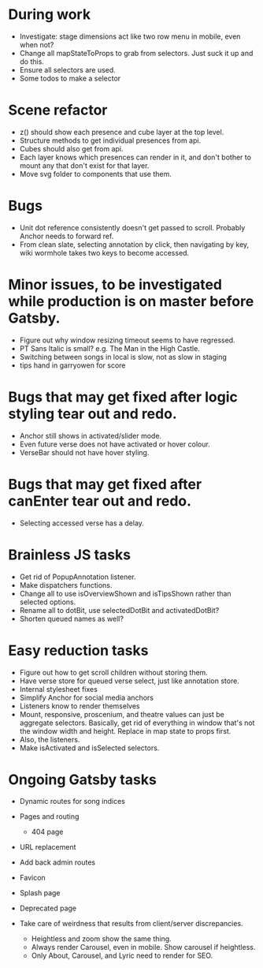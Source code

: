 # During work
* Investigate: stage dimensions act like two row menu in mobile, even when not?
* Change all mapStateToProps to grab from selectors. Just suck it up and do this.
* Ensure all selectors are used.
* Some todos to make a selector

# Scene refactor
* z() should show each presence and cube layer at the top level.
* Structure methods to get individual presences from api.
* Cubes should also get from api.
* Each layer knows which presences can render in it, and don't bother to mount any that don't exist for that layer.
* Move svg folder to components that use them.

# Bugs
* Unit dot reference consistently doesn't get passed to scroll. Probably Anchor needs to forward ref.
* From clean slate, selecting annotation by click, then navigating by key, wiki wormhole takes two keys to become accessed.

# Minor issues, to be investigated while production is on master before Gatsby.
* Figure out why window resizing timeout seems to have regressed.
* PT Sans Italic is small? e.g. The Man in the High Castle.
* Switching between songs in local is slow, not as slow in staging
* tips hand in garryowen for score

# Bugs that may get fixed after logic styling tear out and redo.
* Anchor still shows in activated/slider mode.
* Even future verse does not have activated or hover colour.
* VerseBar should not have hover styling.

# Bugs that may get fixed after canEnter tear out and redo.
* Selecting accessed verse has a delay.

# Brainless JS tasks
* Get rid of PopupAnnotation listener.
* Make dispatchers functions.
* Change all to use isOverviewShown and isTipsShown rather than selected options.
* Rename all to dotBit, use selectedDotBit and activatedDotBit?
* Shorten queued names as well?

# Easy reduction tasks
* Figure out how to get scroll children without storing them.
* Have verse store for queued verse select, just like annotation store.
* Internal stylesheet fixes
* Simplify Anchor for social media anchors
* Listeners know to render themselves
* Mount, responsive, proscenium, and theatre values can just be aggregate selectors. Basically, get rid of everything in window that's not the window width and height. Replace in map state to props first.
* Also, the listeners.
* Make isActivated and isSelected selectors.

# Ongoing Gatsby tasks
* Dynamic routes for song indices
* Pages and routing
    * 404 page
* URL replacement
* Add back admin routes

* Favicon
* Splash page
* Deprecated page
* Take care of weirdness that results from client/server discrepancies.
    * Heightless and zoom show the same thing.
    * Always render Carousel, even in mobile. Show carousel if heightless.
    * Only About, Carousel, and Lyric need to render for SEO.

